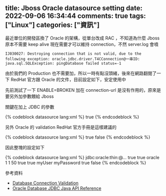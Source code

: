 title: Jboss Oracle datasource setting
date: 2022-09-06 16:34:44
comments: true
tags: ["Linux"]
categories: ["資訊"]
---

最近單位的開發區換了 Oracle 的架構，從單台改成 RAC ，不知道為什麼 Jboss 原本不需要 keep alive 現在需要才可以維持 connection，不然 server.log 會噴

	IJ030027: Destroying connection that is not valid, due to the following exception: oracle.jdbc.driver.T4CConnection@一串ID: java.sql.SQLException: pingDatabase failed status=-1

由於我們的 Production 也不需要加，所以一時有點沒頭緒，後來在網路翻閱了一下 RedHat 官方跟 Oracle 的文件，目前設定如下，安定使用中

<!--more-->

先前測試了一下 ENABLE=BROKEN 加在 connection-url 是沒有作用的，原來是要另外加參數餵給 Jboss

關鍵在加上 JDBC 的參數

{% codeblock datasource lang:xml %}
<connection-property name="oracle.net.keepAlive">true</connection-property>
{% endcodeblock %}

另外 Oracle 的 validation RedHat 官方手冊是這樣建議的

{% codeblock datasource lang:xml %}
<validation>
	<valid-connection-checker class-name="org.jboss.jca.adapters.jdbc.extensions.oracle.OracleValidConnectionChecker"/>
	<validate-on-match>true</validate-on-match>
	<background-validation>false</background-validation>
	<stale-connection-checker class-name="org.jboss.jca.adapters.jdbc.extensions.oracle.OracleStaleConnectionChecker"/>
	<exception-sorter class-name="org.jboss.jca.adapters.jdbc.extensions.oracle.OracleExceptionSorter"/>
</validation>
{% endcodeblock %}

因此整塊的設定如下

{% codeblock datasource lang:xml %}
<datasource jndi-name="java:jboss/MYPOOL" pool-name="MYPOOL" enabled="true" use-java-context="true" statistics-enabled="true">
	<connection-url>jdbc:oracle:thin:@...</connection-url>
	<connection-property name="oracle.net.keepAlive">
		true
	</connection-property>
	<connection-property name="oracle.jdbc.TcpNoDelay">
		true
	</connection-property>
	<driver>oracle</driver>
	<pool>
		<min-pool-size>1</min-pool-size>
		<initial-pool-size>1</initial-pool-size>
		<max-pool-size>50</max-pool-size>
		<prefill>true</prefill>
		<use-strict-min>true</use-strict-min>
	</pool>
	<security>
		<user-name>myUser</user-name>
		<password>myPassword</password>
	</security>
	<validation>
		<valid-connection-checker class-name="org.jboss.jca.adapters.jdbc.extensions.oracle.OracleValidConnectionChecker"/>
		<validate-on-match>true</validate-on-match>
		<background-validation>false</background-validation>
		<stale-connection-checker class-name="org.jboss.jca.adapters.jdbc.extensions.oracle.OracleStaleConnectionChecker"/>
		<exception-sorter class-name="org.jboss.jca.adapters.jdbc.extensions.oracle.OracleExceptionSorter"/>
	</validation>
</datasource>
{% endcodeblock %}

參考資料

+ [Database Connection Validation](https://access.redhat.com/documentation/en-us/red_hat_jboss_enterprise_application_platform/6.4/html/administration_and_configuration_guide/sect-database_connection_validation)
+ [Oracle Database JDBC Java API Reference](https://docs.oracle.com/en/database/oracle/oracle-database/21/jajdb/oracle/jdbc/OracleConnection.html)